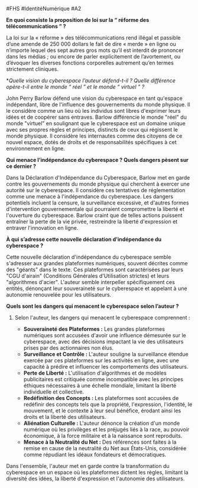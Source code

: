 #FHS #IdentitéNumérique #A2 

**En quoi consiste la proposition de loi sur la “ réforme des télécommunications ” ?**

La loi sur la « réforme » des télécommunications rend illégal et passible d’une amende de 250 000 dollars le fait de dire « merde » en ligne ou n’importe lequel des sept autres gros mots qu’il est interdit de prononcer dans les médias ; ou encore de parler explicitement de l’avortement, ou d’évoquer les diverses fonctions corporelles autrement qu’en termes strictement cliniques.

**Quelle vision du cyberespace l’auteur défend-t-il ? Quelle différence opère-t-il entre le monde “ réel ” et le monde “ virtuel ” ?*

John Perry Barlow défend une vision du cyberespace en tant qu'espace indépendant, libre de l'influence des gouvernements du monde physique. Il le considère comme un lieu où les individus sont libres d'exprimer leurs idées et de coopérer sans entraves. Barlow différencie le monde "réel" du monde "virtuel" en soulignant que le cyberespace est un domaine unique avec ses propres règles et principes, distincts de ceux qui régissent le monde physique. Il considère les internautes comme des citoyens de ce nouvel espace, dotés de droits et de responsabilités spécifiques à cet environnement en ligne.

**Qui menace l’indépendance du cyberespace ? Quels dangers pèsent sur ce dernier ?**

Dans la Déclaration d'Indépendance du Cyberespace, Barlow met en garde contre les gouvernements du monde physique qui cherchent à exercer une autorité sur le cyberespace. Il considère ces tentatives de réglementation comme une menace à l'indépendance du cyberespace. Les dangers potentiels incluent la censure, la surveillance excessive, et d'autres formes d'intervention gouvernementale qui pourraient compromettre la liberté et l'ouverture du cyberespace. Barlow craint que de telles actions puissent entraîner la perte de la vie privée, restreindre la liberté d'expression et entraver l'innovation en ligne.


**À qui s’adresse cette nouvelle déclaration d’indépendance du cyberespace ?**

Cette nouvelle déclaration d'indépendance du cyberespace semble s'adresser aux grandes plateformes numériques, souvent décrites comme des "géants" dans le texte. Ces plateformes sont caractérisées par leurs "CGU d'airain" (Conditions Générales d'Utilisation strictes) et leurs "algorithmes d'acier". L'auteur semble interpeller spécifiquement ces entités, dénonçant leur souveraineté sur le cyberespace et appelant à une autonomie renouvelée pour les utilisateurs.

**Quels sont les dangers qui menacent le cyberespace selon l’auteur ?**

1. Selon l'auteur, les dangers qui menacent le cyberespace comprennent :
    
    - **Souveraineté des Plateformes :** Les grandes plateformes numériques sont accusées d'avoir une influence démesurée sur le cyberespace, avec des décisions impactant la vie des utilisateurs prises par des actionnaires non élus.
    - **Surveillance et Contrôle :** L'auteur souligne la surveillance étendue exercée par ces plateformes sur les activités en ligne, avec une capacité à prédire et influencer les comportements des utilisateurs.
    - **Perte de Liberté :** L'utilisation d'algorithmes et de modèles publicitaires est critiquée comme incompatible avec les principes éthiques nécessaires à une échelle mondiale, limitant la liberté individuelle et collective.
    - **Redéfinition des Concepts :** Les plateformes sont accusées de redéfinir des concepts tels que la propriété, l'expression, l'identité, le mouvement, et le contexte à leur seul bénéfice, érodant ainsi les droits et la liberté des utilisateurs.
    - **Aliénation Culturelle :** L'auteur dénonce la création d'un monde numérique où les privilèges et les préjugés liés à la race, au pouvoir économique, à la force militaire et à la naissance sont reproduits.
    - **Menace à la Neutralité du Net :** Des références sont faites à la remise en cause de la neutralité du Net aux États-Unis, considérée comme répudiant les idéaux fondateurs et démocratiques.

Dans l'ensemble, l'auteur met en garde contre la transformation du cyberespace en un espace où les plateformes dictent les règles, limitant la diversité des idées, la liberté d'expression et l'autonomie des utilisateurs.
